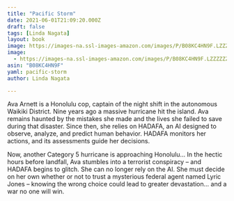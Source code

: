 ```yaml
---
title: "Pacific Storm"
date: 2021-06-01T21:09:20.000Z
draft: false
tags: [Linda Nagata]
layout: book
image: https://images-na.ssl-images-amazon.com/images/P/B08KC4HN9F.LZZZZZZZ.jpg
image: 
  - https://images-na.ssl-images-amazon.com/images/P/B08KC4HN9F.LZZZZZZZ.jpg
asin: "B08KC4HN9F"
yaml: pacific-storm
author: Linda Nagata

---
```


Ava Arnett is a Honolulu cop, captain of the night shift in the autonomous Waikiki District. Nine years ago a massive hurricane hit the island. Ava remains haunted by the mistakes she made and the lives she failed to save during that disaster. Since then, she relies on HADAFA, an AI designed to observe, analyze, and predict human behavior. HADAFA monitors her actions, and its assessments guide her decisions.  
  
Now, another Category 5 hurricane is approaching Honolulu… In the hectic hours before landfall, Ava stumbles into a terrorist conspiracy – and HADAFA begins to glitch. She can no longer rely on the AI. She must decide on her own whether or not to trust a mysterious federal agent named Lyric Jones – knowing the wrong choice could lead to greater devastation... and a war no one will win.